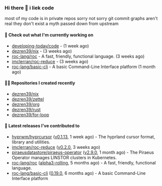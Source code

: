### Hi there 👋 i liek code
most of my code is in private repos sorry not sorry git commit graphs aren't real they don't exist a myth passed down from upstream

#### 👷 Check out what I'm currently working on

- [developing-today/code](https://github.com/developing-today/code) -  (1 week ago)
- [dezren39/nix](https://github.com/dezren39/nix) -  (3 weeks ago)
- [roc-lang/roc](https://github.com/roc-lang/roc) - A fast, friendly, functional language. (3 weeks ago)
- [imclerran/roc-reduce](https://github.com/imclerran/roc-reduce) -  (3 weeks ago)
- [roc-lang/basic-cli](https://github.com/roc-lang/basic-cli) - A basic Command-Line Interface platform (1 month ago)

#### 👨‍💻 Repositories I created recently

- [dezren39/nix](https://github.com/dezren39/nix)
- [dezren39/zettel](https://github.com/dezren39/zettel)
- [dezren39/org](https://github.com/dezren39/org)
- [dezren39/rust](https://github.com/dezren39/rust)
- [dezren39/for-loop](https://github.com/dezren39/for-loop)

#### 🚀 Latest releases I've contributed to

- [hyprwm/hyprcursor](https://github.com/hyprwm/hyprcursor) ([v0.1.13](https://github.com/hyprwm/hyprcursor/releases/tag/v0.1.13), 1 week ago) - The hyprland cursor format, library and utilities.
- [imclerran/roc-reduce](https://github.com/imclerran/roc-reduce) ([v0.2.0](https://github.com/imclerran/roc-reduce/releases/tag/v0.2.0), 3 weeks ago)
- [piraeusdatastore/piraeus-operator](https://github.com/piraeusdatastore/piraeus-operator) ([v2.9.0](https://github.com/piraeusdatastore/piraeus-operator/releases/tag/v2.9.0), 1 month ago) - The Piraeus Operator manages LINSTOR clusters in Kubernetes.
- [roc-lang/roc](https://github.com/roc-lang/roc) ([alpha3-rolling](https://github.com/roc-lang/roc/releases/tag/alpha3-rolling), 5 months ago) - A fast, friendly, functional language.
- [roc-lang/basic-cli](https://github.com/roc-lang/basic-cli) ([0.19.0](https://github.com/roc-lang/basic-cli/releases/tag/0.19.0), 6 months ago) - A basic Command-Line Interface platform
